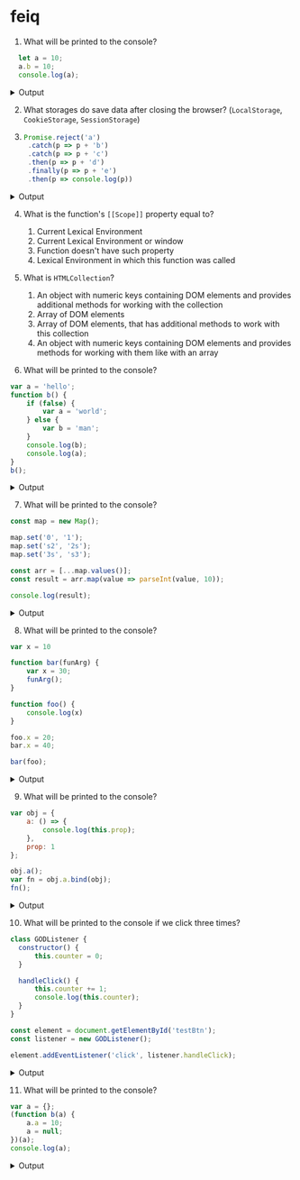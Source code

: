 # feiq

1. What will be printed to the console?
```js
  let a = 10;
  a.b = 10;
  console.log(a);
```
<details>
 <summary>Output</summary>
   10
</details>

2. What storages do save data after closing the browser? (`LocalStorage`, `CookieStorage`, `SessionStorage`)
3. ```js
   Promise.reject('a')
    .catch(p => p + 'b')
    .catch(p => p + 'c')
    .then(p => p + 'd')
    .finally(p => p + 'e')
    .then(p => console.log(p))
   ```
<details>
 <summary>Output</summary>
   abd
</details>

4. What is the function's `[[Scope]]` property equal to?
    1. Current Lexical Environment
    2. Current Lexical Environment or window
    3. Function doesn't have such property
    4. Lexical Environment in which this function was called

5. What is `HTMLCollection`?
    1. An object with numeric keys containing DOM elements and provides additional methods for working with the collection
    2. Array of DOM elements
    3. Array of DOM elements, that has additional methods to work with this collection
    4. An object with numeric keys containing DOM elements and provides methods for working with them like with an array
  
6. What will be printed to the console?
```js
var a = 'hello';
function b() {
    if (false) {
        var a = 'world';
    } else {
        var b = 'man';
    }
    console.log(b);
    console.log(a);
}
b();
```
<details>
 <summary>Output</summary>
   man, undefined
</details>

7. What will be printed to the console?
```js
const map = new Map();

map.set('0', '1');
map.set('s2', '2s');
map.set('3s', 's3');

const arr = [...map.values()];
const result = arr.map(value => parseInt(value, 10));

console.log(result);
```
<details>
 <summary>Output</summary>
    [1, 2, NaN]
</details>

8. What will be printed to the console?
```js
var x = 10

function bar(funArg) {
    var x = 30;
    funArg();
}

function foo() {
    console.log(x)
}

foo.x = 20;
bar.x = 40;

bar(foo);
```
<details>
 <summary>Output</summary>
  10
</details>

9. What will be printed to the console?
```js
var obj = {
    a: () => {
        console.log(this.prop);
    },
    prop: 1
};

obj.a();
var fn = obj.a.bind(obj);
fn();
```
<details>
 <summary>Output</summary>
  undefined, undefined
</details>

10. What will be printed to the console if we click three times?
```js
class GODListener {
  constructor() {
      this.counter = 0;
  }

  handleClick() {
      this.counter += 1;
      console.log(this.counter);
  }
}

const element = document.getElementById('testBtn');
const listener = new GODListener();

element.addEventListener('click', listener.handleClick);
```
<details>
 <summary>Output</summary>
  NaN, NaN, NaN
</details>

11. What will be printed to the console?
```js
var a = {};
(function b(a) {
    a.a = 10;
    a = null;
})(a);
console.log(a);
```
<details>
 <summary>Output</summary>
  { a: 10 }
</details>
